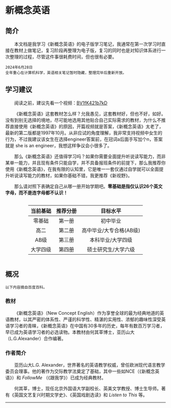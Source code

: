 # 新概念英语

## 简介

&ensp;&ensp;&ensp;&ensp;本文档是我学习《新概念英语》的电子版学习笔记，我通常在第一次学习时直接在教材上做笔记，复习阶段再整理为电子版，复习的同时也是对知识体系进行一次整理的过程，尽管这件事很耗费时间，但也很有必要。

```
2024年6月28日
全年重心在计算机科学，英语相关笔记暂时隐藏，整理完毕后重新开放。
```
## 学习建议
&ensp;&ensp;&ensp;&ensp;阅读之前，建议先看一个视频：[BV1fK421b7kD](https://www.bilibili.com/video/BV1fK421b7kD)

&ensp;&ensp;&ensp;&ensp;《新概念英语》这套教材怎么样？允我愚见，这套教材好，但也不好，如好。没有到别无选择的境地，尽可能地选用其他贴合自己实际需求的教材，为什么不推荐直接使用《新概念英语》的原因，开篇视频就是答案，《新概念英语》太老了，最新的第二版都是1997年10月。从非应试的角度理解，我非常支持视频中女生的行为，不过我建议该女生在选择engineer答案前，在冠词a后面手写加个n，答案就是 she is an engineer，我想这样争议会小很多了。

&ensp;&ensp;&ensp;&ensp;那么《新概念英语》还值得学习吗？如果你需要全面提升听说读写能力，而非某单一能力，并且现有条件只能自学，并不具备报班条件的前提下，那么我推荐你使用《新概念英语》，在我有限的认知里，它是唯一一套仅通过自学就可以全面提升听说读写能力的教材，如果你基础不错，我更推荐《新视野》。

&ensp;&ensp;&ensp;&ensp;那么请对照下表确定自己从哪一册开始学期吧。**零基础是指仅认识26个英文字母，而不是连字母都不认识！**

<style>
.center 
{
  width: auto;
  display: table;
  margin-left: auto;
  margin-right: auto;
}
</style>

<div class="center">

| 当前基础 | 推荐分册 | 目标水平 |
|:-----:|:-----:|:-----:|
|零基础|第一册|初中毕业|
|高二|第二册|高中毕业/大专合格(AB级)|
|AB级|第三册|本科毕业/大学四级|
|大学四级|第四册|硕士研究生/大学六级|
</div>


## 概况
`以下内容摘自百度百科。`
### 教材

&ensp;&ensp;&ensp;&ensp;《新概念英语》（New Concept English）作为享誉全球的最为经典地道的英语教材，以其严密的体系性、严谨的科学性、精湛的实用性、浓郁的趣味性深受英语学习者的青睐，《新概念英语》在中国有30多年的历史，每年有数百万学习者，早已成为英语学习者的必选读物。本教材由何其莘博士，亚历山大（L.G.Alexander）合作编著。

### 作者简介

&ensp;&ensp;&ensp;&ensp;亚历山大L.G. Alexander，世界著名的英语教学权威，曾任欧洲现代语言教学委员会理事。他的著作为交际教学法奠定了基础，其中一些如NCE（《新概念英语》）和 *FollowMe* （《跟我学》）已成为经典教材。

&ensp;&ensp;&ensp;&ensp;何其莘，博士，现任北京外国语大学副校长、英美文学教授、博士生导师。著有《英国文艺复兴时期文学史》、《英国戏剧选读》和 *Listen to This* 等。

---
